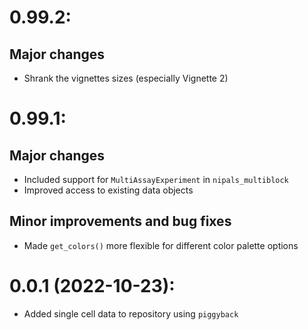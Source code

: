 # 0.99.2:

## Major changes

* Shrank the vignettes sizes (especially Vignette 2)

# 0.99.1:

## Major changes

* Included support for `MultiAssayExperiment` in `nipals_multiblock`
* Improved access to existing data objects

## Minor improvements and bug fixes

* Made `get_colors()` more flexible for different color palette options

# 0.0.1 (2022-10-23):

* Added single cell data to repository using `piggyback`
